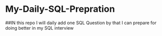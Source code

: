 # My-Daily-SQL-Prepration

##IN this repo I will daily add one SQL Question by that I can prepare for doing better in my SQL interview 
